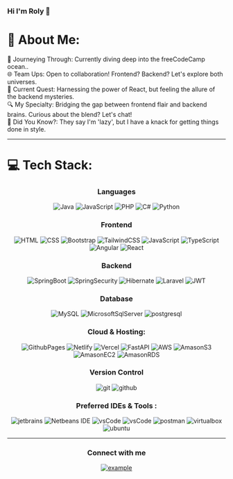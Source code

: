 ### Hi I'm Roly 👋
# 💫 About Me:
🚀 Journeying Through: Currently diving deep into the freeCodeCamp ocean..<br>🌐 Team Ups: Open to collaboration! Frontend? Backend? Let's explore both universes.<br>📘 Current Quest: Harnessing the power of React, but feeling the allure of the backend mysteries.<br>🔍 My Specialty: Bridging the gap between frontend flair and backend brains. Curious about the blend? Let's chat!<br>🌟 Did You Know?: They say I'm 'lazy', but I have a knack for getting things done in style.


----
# 💻 Tech Stack:

<h3 align="center">Languages</h3>
<p align="center">
  <img src="https://img.shields.io/badge/Java-%23F89820.svg?style=for-the-badge&logo=java&logoColor=white" alt="Java">
  <img src="https://img.shields.io/badge/javascript-%23323330.svg?style=for-the-badge&logo=javascript&logoColor=%23F7DF1E" alt="JavaScript">
  <img src="https://img.shields.io/badge/php-%23777BB4.svg?style=for-the-badge&logo=php&logoColor=white" alt="PHP">
  <img src="https://img.shields.io/badge/c%23-%23512BD4.svg?style=for-the-badge&logo=csharp&logoColor=white" alt="C#">
  <img src="https://img.shields.io/badge/python-%233776AB.svg?style=for-the-badge&logo=python&logoColor=%23FFD43B" alt="Python">
</p>

<h3 align="center">Frontend</h3>
<p align="center">
  <img src="https://img.shields.io/badge/html5-%23E34F26.svg?style=for-the-badge&logo=html5&logoColor=white" alt="HTML">
  <img src="https://img.shields.io/badge/css3-%231572B6.svg?style=for-the-badge&logo=css3&logoColor=white" alt="CSS">
  <img src="https://img.shields.io/badge/bootstrap-%23563D7C.svg?style=for-the-badge&logo=bootstrap&logoColor=white" alt="Bootstrap">
  <img src="https://img.shields.io/badge/tailwindcss-%2338B2AC.svg?style=for-the-badge&logo=tailwind-css&logoColor=white" alt="TailwindCSS">
  <img src="https://img.shields.io/badge/javascript-%23323330.svg?style=for-the-badge&logo=javascript&logoColor=%23F7DF1E" alt="JavaScript">
  <img src="https://img.shields.io/badge/typescript-white.svg?style=for-the-badge&logo=typescript&logoColor=%233178C6" alt="TypeScript">
  <img src="https://img.shields.io/badge/angular-%23C3002F.svg?style=for-the-badge&logo=angular&logoColor=white" alt="Angular">
  <img src="https://img.shields.io/badge/react-%2320232a.svg?style=for-the-badge&logo=react&logoColor=%2361DAFB" alt="React">
</p>

<h3 align="center">Backend</h3>
<p align="center">
  <img src="https://img.shields.io/badge/Spring%20Boot-%236DB33F.svg?style=for-the-badge&logo=springboot&logoColor=white" alt="SpringBoot">
  <img src="https://img.shields.io/badge/Spring%20Security-%236DB33F.svg?style=for-the-badge&logo=springsecurity&logoColor=white" alt="SpringSecurity">
  <img src="https://img.shields.io/badge/hibernate-59666C.svg?style=for-the-badge&logo=hibernate&logoColor=white" alt="Hibernate "> 
  <img src="https://img.shields.io/badge/Laravel-%23FF2D20.svg?style=for-the-badge&logo=laravel&logoColor=white" alt="Laravel">
  <img src="https://img.shields.io/badge/JWT-%23000000.svg?style=for-the-badge&logo=jsonwebtokens&logoColor=white" alt="JWT">
</p>

<h3 align="center">Database</h3>
<p align="center">
  <img src="https://img.shields.io/badge/mysql-4479A1.svg?style=for-the-badge&logo=mysql&logoColor=white" alt="MySQL">
  <img src="https://img.shields.io/badge/microsoft%20sql%20server-CC2927.svg?style=for-the-badge&logo=microsoftsqlserver&logoColor=white" alt="MicrosoftSqlServer">
  <img src="https://img.shields.io/badge/postgreSQL-4169E1.svg?style=for-the-badge&logo=postgresql&logoColor=white" alt="postgresql">
</p>

<h3 align="center">Cloud & Hosting:</h3>
<p align="center">
  <img  src="https://img.shields.io/badge/GitHub%20Pages-222222?style=for-the-badge&logo=githubpages&logoColor=white" alt="GithubPages">
  <img src="https://img.shields.io/badge/netlify-00C7B7.svg?style=for-the-badge&logo=netlify&logoColor=black" alt="Netlify">
  <img  src="https://img.shields.io/badge/Vercel-000000?style=for-the-badge&logo=vercel&logoColor=white" alt="Vercel">
  <img  src="https://img.shields.io/badge/FastAPI-009688?style=for-the-badge&logo=FastAPI&logoColor=white" alt="FastAPI">
  <img  src="https://img.shields.io/badge/Amazon%20Web%20Services-232F3E?style=for-the-badge&logo=amazonaws&logoColor=white" alt="AWS">
  <img  src="https://img.shields.io/badge/Amazon%20S3-569A31?style=for-the-badge&logo=amazons3&logoColor=white" alt="AmasonS3">
  <img  src="https://img.shields.io/badge/Amazon%20EC2-FF9900?style=for-the-badge&logo=amazonec2&logoColor=white" alt="AmasonEC2">
  <img  src="https://img.shields.io/badge/Amazon%20RDS-527FFF?style=for-the-badge&logo=amazonrds&logoColor=white" alt="AmasonRDS">
  <!--<img src="https://img.shields.io/badge/firebase-FFCA28.svg?style=for-the-badge&logo=firebase&logoColor=black" alt="firebase"/>-->
</p>
<!--
<h3 align="center">Testing</h3>
<p align="center"> 
  <a href="https://www.selenium.dev" target="_blank"> 
    <img src="https://img.shields.io/badge/selenium-43B02A.svg?style=for-the-badge&logo=selenium&logoColor=white"
      alt="selenium" /> 
  </a> 
  <a href="https://junit.org/junit5/" target="_blank"> 
    <img src="https://img.shields.io/badge/junit-25A162.svg?style=for-the-badge&logo=junit5&logoColor=white" alt="junit5" /> 
  </a> 
</p>-->

<h3 align="center">Version Control</h3>
<p align="center">
  <img src="https://img.shields.io/badge/git-F05032.svg?style=for-the-badge&logo=git&logoColor=white" alt="git"/>
  <img src="https://img.shields.io/badge/github-181717.svg?style=for-the-badge&logo=github&logoColor=white" alt="github" />
</p>

<h3 align="center">Preferred IDEs  & Tools :</h3>
<p align="center"> 
  <!--  <img src="https://img.shields.io/badge/eclipse-2C2255.svg?style=for-the-badge&logo=eclipse&logoColor=white" alt="eclipse IDE"/> -->
  <img src="https://img.shields.io/badge/jetbrains%20IDE-000000.svg?style=for-the-badge&logo=jetbrains&logoColor=white" alt="jetbrains" />
  <img src="https://img.shields.io/badge/netbeans-1B6AC6.svg?style=for-the-badge&logo=apachenetbeanside&logoColor=white" alt="Netbeans IDE"/> 
  <img src="https://img.shields.io/badge/vscode-007ACC.svg?style=for-the-badge&logo=visualstudiocode&logoColor=white" alt="vsCode"/>
  <img src="https://img.shields.io/badge/visual%20studio-5C2D91.svg?style=for-the-badge&logo=visualstudio&logoColor=white" alt="vsCode"/>
  <img src="https://img.shields.io/badge/postman-FF6C37.svg?style=for-the-badge&logo=postman&logoColor=white" alt="postman"/>
  <img src="https://img.shields.io/badge/virtualbox-183A61.svg?style=for-the-badge&logo=virtualbox&logoColor=white" alt="virtualbox"/>
  <img src="https://img.shields.io/badge/ubuntu-E95420.svg?style=for-the-badge&logo=ubuntu&logoColor=white" alt="ubuntu"/>
</p>

----

<h3 align="center">Connect with me</h3>

<div style="margin-top:10px" align="center">
    <a  href="https://www.linkedin.com/in/roly-antony-ari-coaquira-9b59b0263/" target="_blank">
      <img src="https://img.shields.io/badge/Linked%20In-0A66C2.svg?style=for-the-badge&logo=linkedin&logoColor=white" alt="example"/>
    </a>
</div>
